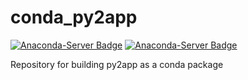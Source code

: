 # conda_py2app

[![Anaconda-Server Badge](https://anaconda.org/cctbx/py2app/badges/version.svg)](https://anaconda.org/cctbx/py2app) [![Anaconda-Server Badge](https://anaconda.org/cctbx/py2app/badges/platforms.svg)](https://anaconda.org/cctbx/py2app)

Repository for building py2app as a conda package
